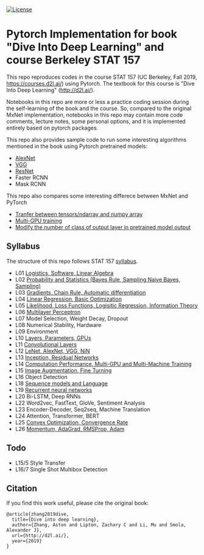[![License](https://img.shields.io/badge/License-Apache%202.0-blue.svg)](https://opensource.org/licenses/Apache-2.0)

# Pytorch Implementation for book "Dive Into Deep Learning" and course Berkeley STAT 157
This repo reproduces codes in the course STAT 157 (UC Berkeley, Fall 2019, https://courses.d2l.ai/) using Pytorch. The textbook for this course is "Dive Into Deep Learning" (http://d2l.ai/).

Notebooks in this repo are more or less a practice coding session during the self-learning of the book and the course. So, compared to the original MxNet implementation, notebooks in this repo may contain more code comments, lecture notes, some personal options, and it is implemented entirely based on pytorch packages. 

This repo also provides sample code to run some interesting algorithms mentioned in the book using Pytorch pretrained models:
* [AlexNet](https://github.com/JiahongChen/d2l-pytorch-implementation/blob/master/L12%20Basic%20Convolutional%20Networks/L12_4_AlexNet.ipynb)
* [VGG](https://github.com/JiahongChen/d2l-pytorch-implementation/blob/master/L12%20Basic%20Convolutional%20Networks/L12_6_VGG.ipynb)
* [ResNet](https://github.com/JiahongChen/d2l-pytorch-implementation/blob/master/L13%20Residual%20Networks%20and%20Advanced%20Architectures/L13_6_ResNet_MNIST_Pytorch.ipynb)
* Faster RCNN
* Mask RCNN

This repo also compares some interesting differece between MxNet and PyTorch
* [Tranfer between tensors/ndarray and numpy array](https://github.com/JiahongChen/d2l-pytorch-implementation/blob/master/L01%20Introduction%20to%20Deep%20Learning/L2_1_torch_tensors_tutorial.ipynb)
* [Multi-GPU training](https://github.com/JiahongChen/d2l-pytorch-implementation/tree/master/L14%20Computation%20Performance%2C%20Multi-GPU%20and%20Multi-Machine%20Training)
* [Modify the number of class of output layer in pretrained model output](https://github.com/JiahongChen/d2l-pytorch-implementation/blob/master/L15%20Image%20Augmentation%2C%20Fine%20Turning%2C%20Neural%20Style/L15_3_Fine_Tuning.ipynb)

## Syllabus
The structure of this repo follows STAT 157 [syllabus](https://courses.d2l.ai/berkeley-stat-157/syllabus.html).
* L01 [Logistics, Software, Linear Algebra](https://github.com/JiahongChen/d2l-pytorch-implementation/tree/master/L01%20Introduction%20to%20Deep%20Learning)
* L02 [Probability and Statistics (Bayes Rule, Sampling Naive Bayes, Sampling)](https://github.com/JiahongChen/d2l-pytorch-implementation/tree/master/L02%20Probability%20and%20Statistics)
* L03 [Gradients, Chain Rule, Automatic differentiation](https://github.com/JiahongChen/d2l-pytorch-implementation/tree/master/L03%20Gradients%2C%20Chain%20Rule%2C%20Automatic%20Differentiation)
* L04 [Linear Regression, Basic Optimization](https://github.com/JiahongChen/d2l-pytorch-implementation/tree/master/L04%20Linear%20Regression%2C%20Basic%20Optimization)
* L05 [Likelihood, Loss Functions, Logisitic Regression, Information Theory](https://github.com/JiahongChen/d2l-pytorch-implementation/tree/master/L05%20Likelihood%2C%20Loss%20Functions%2C%20Logisitic%20Regression%2C%20Information%20Theory)
* L06 [Multilayer Perceptron](https://github.com/JiahongChen/d2l-pytorch-implementation/tree/master/L06%20Multilayer%20Perceptron)
* L07 Model Selection, Weight Decay, Dropout
* L08 Numerical Stability, Hardware
* L09 Environment
* L10 [Layers, Parameters, GPUs](https://github.com/JiahongChen/d2l-pytorch-implementation/tree/master/L10%20Layers%2C%20Parameters%2C%20GPUs)
* L11 [Convolutional Layers](https://github.com/JiahongChen/d2l-pytorch-implementation/tree/master/L11%20Convolutional%20Networks)
* L12 [LeNet, AlexNet, VGG, NiN](https://github.com/JiahongChen/d2l-pytorch-implementation/tree/master/L12%20Basic%20Convolutional%20Networks)
* L13 [Inception, Residual Networks](https://github.com/JiahongChen/d2l-pytorch-implementation/tree/master/L13%20Residual%20Networks%20and%20Advanced%20Architectures)
* L14 [Computation Performance, Multi-GPU and Multi-Machine Training](https://github.com/JiahongChen/d2l-pytorch-implementation/tree/master/L14%20Computation%20Performance%2C%20Multi-GPU%20and%20Multi-Machine%20Training)
* L15 [Image Augmentation, Fine Turning](https://github.com/JiahongChen/d2l-pytorch-implementation/tree/master/L15%20Image%20Augmentation%2C%20Fine%20Turning%2C%20Neural%20Style)
* L16 Object Detection
* L18 [Sequence models and Language](https://github.com/JiahongChen/d2l-pytorch-implementation/tree/master/L18%20Sequence%20Models%20and%20Language)
* L19 [Recurrent neural networks](https://github.com/JiahongChen/d2l-pytorch-implementation/tree/master/L19%20Recurrent%20Neural%20Networks)
* L20 Bi-LSTM, Deep RNNs
* L22 Word2vec, FastText, GloVe, Sentiment Analysis
* L23 Encoder-Decoder, Seq2seq, Machine Translation
* L24 Attention, Transformer, BERT
* L25 [Convex Optimization, Convergence Rate](https://github.com/JiahongChen/d2l-pytorch-implementation/tree/master/L25%20Convex%20Optimization%2C%20Convergence%20Rate)
* L26 [Momentum, AdaGrad, RMSProp, Adam](https://github.com/JiahongChen/d2l-pytorch-implementation/tree/master/L26%20Momentum%2C%20AdaGrad%2C%20RMSProp%2C%20Adam)

## Todo
* L15/5 Style Transfer
* L16/7 Single Shot Multibox Detection


## Citation
If you find this work useful, please cite the original book:
```
@article{zhang2019dive,
  title={Dive into deep learning},
  author={Zhang, Aston and Lipton, Zachary C and Li, Mu and Smola, Alexander J},
  url={http://d2l.ai/},
  year={2019}
}
```
